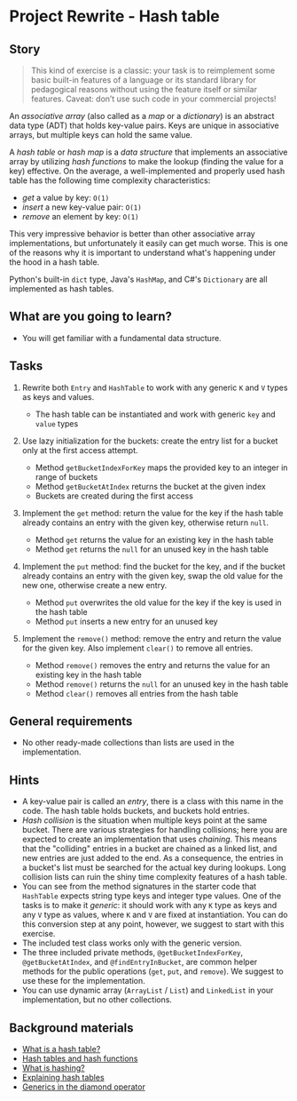 # Project Rewrite - Hash table

## Story

> This kind of exercise is a classic: your task is to reimplement some basic
> built-in features of a language or its standard library for pedagogical
> reasons without using the feature itself or similar features.
> Caveat: don’t use such code in your commercial projects!

An _associative array_ (also called as a _map_ or a _dictionary_) is an
abstract data type (ADT) that holds key-value pairs. Keys are unique in
associative arrays, but multiple keys can hold the same value.

A _hash table_ or _hash map_ is a _data structure_ that implements
an associative array by utilizing _hash functions_ to make the lookup
(finding the value for a key) effective. On the average, a
well-implemented and properly used hash table has the following
time complexity characteristics:

- _get_ a value by key: `O(1)`
- _insert_ a new key-value pair: `O(1)`
- _remove_ an element by key: `O(1)`

This very impressive behavior is better than other associative array
implementations, but unfortunately it easily can get much worse. This
is one of the reasons why it is important to understand what's happening under the hood in a hash table.

Python's built-in `dict` type, Java's `HashMap`, and C#'s `Dictionary` are all implemented as hash tables.

## What are you going to learn?

- You will get familiar with a fundamental data structure.

## Tasks

1. Rewrite both `Entry` and `HashTable` to work with any generic `K` and `V` types as keys and values.
    - The hash table can be instantiated and work with generic `key` and `value` types

2. Use lazy initialization for the buckets: create the entry list for a bucket only at the first access attempt.
    - Method `getBucketIndexForKey` maps the provided key to an integer in range of buckets
    - Method `getBucketAtIndex` returns the bucket at the given index
    - Buckets are created during the first access

3. Implement the `get` method: return the value for the key if the hash table already contains an entry with the given key, otherwise return `null`.
    - Method `get` returns the value for an existing key in the hash table
    - Method `get` returns the `null` for an unused key in the hash table

4. Implement the `put` method: find the bucket for the key, and if the bucket already contains an entry with the given key, swap the old value for the new one, otherwise create a new entry.
    - Method `put` overwrites the old value for the key if the key is used in the hash table
    - Method `put` inserts a new entry for an unused key

5. Implement the `remove()` method: remove the entry and return the value for the given key. Also implement `clear()` to remove all entries.
    - Method `remove()` removes the entry and returns the value for an existing key in the hash table
    - Method `remove()` returns the `null` for an unused key in the hash table
    - Method `clear()` removes all entries from the hash table

## General requirements

- No other ready-made collections than lists are used in the implementation.

## Hints

- A key-value pair is called an _entry_, there is a class with this name in
  the code. The hash table holds buckets, and buckets hold entries.
- _Hash collision_ is the situation when multiple keys point at the same
  bucket. There are various strategies for handling collisions; here
  you are expected to create an implementation that uses _chaining_.
  This means that the "colliding" entries in a bucket are chained as a
  linked list, and new entries are just added to the end. As a consequence,
  the entries in a bucket's list must be searched for the actual key
  during lookups. Long collision lists can ruin the shiny time complexity
  features of a hash table.
- You can see from the method signatures in the starter code that `HashTable`
  expects string type keys and integer type values. One of the tasks is to
  make it _generic_: it should work with any `K` type as keys and any `V`
  type as values, where `K` and `V` are fixed at instantiation. You can do
  this conversion step at any point, however, we suggest to start with this
  exercise.
- The included test class works only with the generic version.
- The three included private methods, `@getBucketIndexForKey`, `@getBucketAtIndex`,
  and `@findEntryInBucket`, are common helper methods for the public
  operations (`get`, `put`, and `remove`). We suggest to use these for the implementation.
- You can use dynamic array (`ArrayList` / `List`) and `LinkedList` in your implementation, but no other collections.

## Background materials

- <i class="far fa-exclamation"></i> [What is a hash table?](https://en.wikipedia.org/wiki/Hash_table)
- <i class="far fa-video"></i> <i class="far fa-exclamation"></i> [Hash tables and hash functions](https://www.youtube.com/watch?v=KyUTuwz_b7Q)
- <i class="far fa-exclamation"></i> [What is hashing?](https://en.wikipedia.org/wiki/Hash_function)
- <i class="far fa-exclamation"></i> [Explaining hash tables](https://www.freecodecamp.org/news/hash-tables/)
- <i class="far fa-exclamation"></i> [Generics in the diamond operator](project/curriculum/materials/competencies/java-data-structures/java-generics.md.html)

